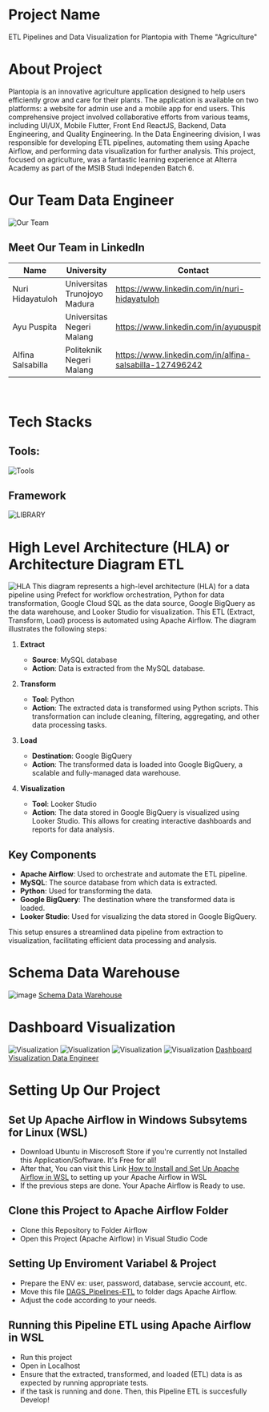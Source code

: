 # Project Name
ETL Pipelines and Data Visualization for Plantopia with Theme "Agriculture"

# About Project
Plantopia is an innovative agriculture application designed to help users efficiently grow and care for their plants. The application is available on two platforms: a website for admin use and a mobile app for end users. This comprehensive project involved collaborative efforts from various teams, including UI/UX, Mobile Flutter, Front End ReactJS, Backend, Data Engineering, and Quality Engineering. In the Data Engineering division, I was responsible for developing ETL pipelines, automating them using Apache Airflow, and performing data visualization for further analysis. This project, focused on agriculture, was a fantastic learning experience at Alterra Academy as part of the MSIB Studi Independen Batch 6.

# Our Team Data Engineer
![Our Team](<Our Team.png>)
## Meet Our Team in LinkedIn
| Name | University | Contact |
|------|------------|---------|
| Nuri Hidayatuloh | Universitas Trunojoyo Madura | https://www.linkedin.com/in/nuri-hidayatuloh |
| Ayu Puspita | Universitas Negeri Malang | https://www.linkedin.com/in/ayupuspita9 |
| Alfina Salsabilla | Politeknik Negeri Malang | https://www.linkedin.com/in/alfina-salsabilla-127496242 |

<br>

# Tech Stacks
## Tools:
![Tools](Tools.png)

## Framework
![LIBRARY](Library.png)

# High Level Architecture (HLA) or Architecture Diagram ETL
![HLA](./images/HLA.png)
This diagram represents a high-level architecture (HLA) for a data pipeline using Prefect for workflow orchestration, Python for data transformation, Google Cloud SQL as the data source, Google BigQuery as the data warehouse, and Looker Studio for visualization. This ETL (Extract, Transform, Load) process is automated using Apache Airflow. The diagram illustrates the following steps:

1. **Extract**
   - **Source**: MySQL database
   - **Action**: Data is extracted from the MySQL database.
   
2. **Transform**
   - **Tool**: Python
   - **Action**: The extracted data is transformed using Python scripts. This transformation can include cleaning, filtering, aggregating, and other data processing tasks.

3. **Load**
   - **Destination**: Google BigQuery
   - **Action**: The transformed data is loaded into Google BigQuery, a scalable and fully-managed data warehouse.

4. **Visualization**
   - **Tool**: Looker Studio
   - **Action**: The data stored in Google BigQuery is visualized using Looker Studio. This allows for creating interactive dashboards and reports for data analysis.

## Key Components

- **Apache Airflow**: Used to orchestrate and automate the ETL pipeline.
- **MySQL**: The source database from which data is extracted.
- **Python**: Used for transforming the data.
- **Google BigQuery**: The destination where the transformed data is loaded.
- **Looker Studio**: Used for visualizing the data stored in Google BigQuery.

This setup ensures a streamlined data pipeline from extraction to visualization, facilitating efficient data processing and analysis.

# Schema Data Warehouse
![image]([FIX]-ERD_Schema-Capstone-Plantopia.png)
[Schema Data Warehouse](https://app.diagrams.net/#G1A14j-nEIBLNqmhLqm0ZHuYhalLnBdVhG#%7B%22pageId%22%3A%22MV9t8d0PRzWtROZZ8rIv%22%7D)

# Dashboard Visualization
![Visualization](<Dashboard Visualisasi-DE-1.png>)
![Visualization](<Dashboard Visualisasi-DE.png>)
![Visualization](<Dashboard_Visualisasi_Plantopia (1)_page-0001 1.png>)
![Visualization](<Dashboard_Visualisasi_Plantopia (1)-2 1.png>)
[Dashboard Visualization Data Engineer](https://lookerstudio.google.com/u/0/reporting/8d77fc22-60bc-4c8a-b47e-d7c408311cda/page/p_zv78knrhid)

# Setting Up Our Project
## Set Up Apache Airflow in Windows Subsytems for Linux (WSL)
- Download Ubuntu in Miscrosoft Store if you're currently not Installed this Application/Software. It's Free for all!
- After that, You can visit this Link [How to Install and Set Up Apache Airflow in WSL](https://www.google.com/url?sa=t&rct=j&q=&esrc=s&source=web&cd=&cad=rja&uact=8&ved=2ahUKEwjFtNqIvv6GAxVX6jgGHateD9cQFnoECBsQAQ&url=https%3A%2F%2Fwww.freecodecamp.org%2Fnews%2Finstall-apache-airflow-on-windows-without-docker%2F&usg=AOvVaw38lAELgfoqHAmN-WNDdYfI&opi=89978449) to setting up your Apache Airflow in WSL
- If the previous steps are done. Your Apache Airflow is Ready to use.

## Clone this Project to Apache Airflow Folder
- Clone this Repository to Folder Airflow 
- Open this Project (Apache Airflow) in Visual Studio Code

## Setting Up Enviroment Variabel & Project
- Prepare the ENV ex: user, password, database, servcie account, etc. 
- Move this file [DAGS_Pipelines-ETL](dags/ETL_Capstone-Project-Plantopia.py) to folder dags Apache Airflow.
- Adjust the code according to your needs.

## Running this Pipeline ETL using Apache Airflow in WSL
- Run this project
- Open in Localhost
- Ensure that the extracted, transformed, and loaded (ETL) data is as expected by running appropriate tests.
- if the task is running and done. Then, this Pipeline ETL is succesfully Develop!